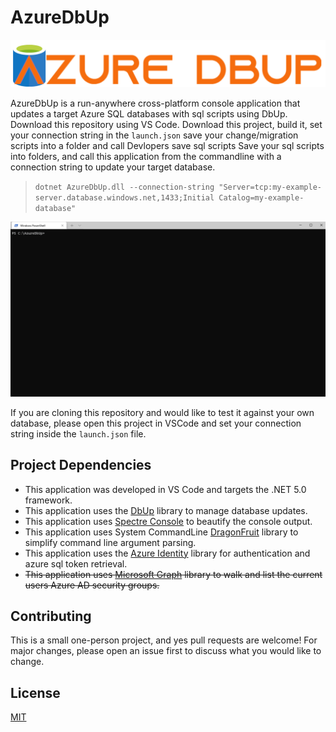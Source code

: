# AzureDbUp

![Azure DbUp Logo](./img/AzureDbUp-logo.png)

AzureDbUp is a run-anywhere cross-platform console application that updates a target Azure SQL databases with sql scripts using DbUp.  
Download this repository using VS Code.  Download this project, build it, set your connection string in the `launch.json` save your change/migration scripts into a folder and call Devlopers save sql scripts Save your sql scripts into folders, and call this application from the commandline with a connection string to update your target database. 

> `dotnet AzureDbUp.dll --connection-string "Server=tcp:my-example-server.database.windows.net,1433;Initial Catalog=my-example-database"`

![Azure DbUp example](./img/AzureDbUp-Example-Run.gif)

If you are cloning this repository and would like to test it against your own database, please open this project in VSCode and set your connection string inside the `launch.json` file.
 

## Project Dependencies

 - This application was developed in VS Code and targets the .NET 5.0 framework.
 - This application uses the [DbUp](https://dbup.readthedocs.io/) library to manage database updates. 
 - This application uses [Spectre Console](https://github.com/spectreconsole/spectre.console) to beautify the console output.
 - This application uses System CommandLine [DragonFruit](https://github.com/dotnet/command-line-api/wiki) library to simplify command line argument parsing.
 - This application uses the [Azure Identity](https://github.com/Azure/azure-sdk-for-net/blob/main/sdk/identity/Azure.Identity/README.md) library for authentication and azure sql token retrieval.
 - ~~This application uses [Microsoft Graph](https://docs.microsoft.com/en-us/graph/overview) library to walk and list the current users Azure AD security groups.~~


## Contributing
This is a small one-person project, and yes pull requests are welcome! 
For major changes, please open an issue first to discuss what you would like to change.

## License
[MIT](https://choosealicense.com/licenses/mit/)